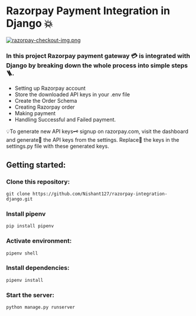 # Razorpay Payment Integration in Django :boom:
[![razorpay-checkout-img.png](https://i.postimg.cc/4xVBm1Cr/razorpay-checkout-img.png)](https://postimg.cc/21j4thSw)
### In this project Razorpay payment gateway 💳  is integrated with Django by breaking down the whole process into simple steps 🪜.
- Setting up Razorpay account
- Store the downloaded API keys in your .env file
- Create the Order Schema
- Creating Razorpay order
- Making payment
- Handling Successful and Failed payment.

:bulb:To generate new API keys🗝️ signup on razorpay.com, visit the dashboard and generate:rocket: the API keys from the settings. Replace🔁 the keys in the settings.py file with these generated keys.


## Getting started:
### Clone this repository:
```
git clone https://github.com/Nishant127/razorpay-integration-django.git
```
### Install pipenv
```
pip install pipenv
```
### Activate environment:
```
pipenv shell
```
### Install dependencies:
```
pipenv install
```
### Start the server:
``` 
python manage.py runserver
```
